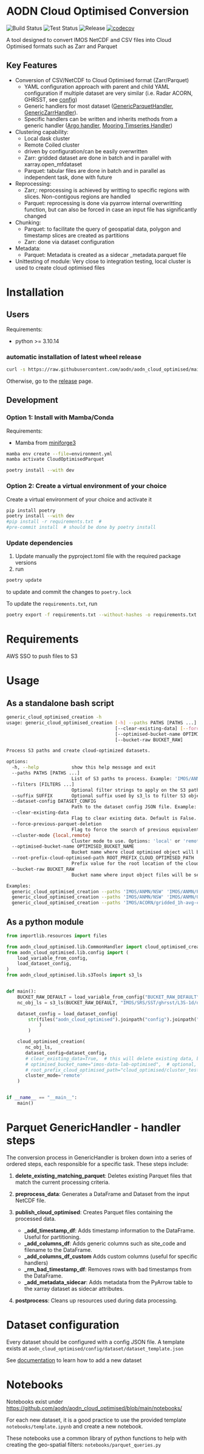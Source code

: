 # AODN Cloud Optimised Conversion

![Build Status](https://github.com/aodn/aodn_cloud_optimised/actions/workflows/build.yml/badge.svg)
![Test Status](https://github.com/aodn/aodn_cloud_optimised/actions/workflows/test-mamba.yml/badge.svg)
![Release](https://img.shields.io/github/v/release/aodn/aodn_cloud_optimised.svg)
[![codecov](https://codecov.io/gh/aodn/aodn_cloud_optimised/branch/main/graph/badge.svg)](https://codecov.io/gh/aodn/aodn_cloud_optimised/branch/main)

A tool designed to convert IMOS NetCDF and CSV files into Cloud Optimised formats such as Zarr and Parquet

## Key Features

* Conversion of CSV/NetCDF to Cloud Optimised format (Zarr/Parquet)
  * YAML configuration approach with parent and child YAML configuration if multiple dataset are very similar (i.e. Radar ACORN, GHRSST, see [config](https://github.com/aodn/aodn_cloud_optimised/tree/main/aodn_cloud_optimised/config/dataset))
  * Generic handlers for most dataset ([GenericParquetHandler](https://github.com/aodn/aodn_cloud_optimised/blob/main/aodn_cloud_optimised/lib/GenericParquetHandler.py), [GenericZarrHandler](https://github.com/aodn/aodn_cloud_optimised/blob/main/aodn_cloud_optimised/lib/GenericZarrHandler.py)).
  * Specific handlers can be written and inherits methods from a generic handler ([Argo handler](https://github.com/aodn/aodn_cloud_optimised/blob/main/aodn_cloud_optimised/lib/ArgoHandler.py), [Mooring Timseries Handler](https://github.com/aodn/aodn_cloud_optimised/blob/main/aodn_cloud_optimised/lib/AnmnHourlyTsHandler.py))
* Clustering capability:
  * Local dask cluster
  * Remote Coiled cluster
  * driven by configuration/can be easily overwritten
  * Zarr: gridded dataset are done in batch and in parallel with xarray.open_mfdataset
  * Parquet: tabular files are done in batch and in parallel as independent task, done with future
* Reprocessing:
  * Zarr,: reprocessing is achieved by writting to specific regions with slices. Non-contigous regions are handled
  * Parquet: reprocessing is done via pyarrow internal overwritting function, but can also be forced in case an input file has significantly changed
* Chunking:
  * Parquet: to facilitate the query of geospatial data, polygon and timestamp slices are created as partitions
  * Zarr: done via dataset configuration
* Metadata:
  * Parquet: Metadata is created as a sidecar _metadata.parquet file
* Unittesting of module: Very close to integration testing, local cluster is used to create cloud optimised files


# Installation
## Users
Requirements:
* python >= 3.10.14

### automatic installation of latest wheel release
```bash
curl -s https://raw.githubusercontent.com/aodn/aodn_cloud_optimised/main/install.sh | bash
```

Otherwise, go to the [release](http://github.com/aodn/aodn_cloud_optimised/releases/latest) page.

## Development

### Option 1: Install with Mamba/Conda
Requirements:
* Mamba from [miniforge3](https://github.com/conda-forge/miniforge)

```bash
mamba env create --file=environment.yml
mamba activate CloudOptimisedParquet

poetry install --with dev
```

### Option 2: Create a virtual environment of your choice

Create a virtual environment of your choice and activate it
```bash
pip install poetry
poetry install --with dev
#pip install -r requirements.txt  #
#pre-commit install  # should be done by poetry install
```

### Update dependencies

1. Update manually the pyproject.toml file with the required package versions
2. run
```bash
poetry update
```
to update and commit the changes to ```poetry.lock```

To update the ```requirements.txt```, run
```bash
poetry export -f requirements.txt --without-hashes -o requirements.txt
```

# Requirements
AWS SSO to push files to S3


# Usage

## As a standalone bash script
```bash
generic_cloud_optimised_creation -h
usage: generic_cloud_optimised_creation [-h] --paths PATHS [PATHS ...] [--filters [FILTERS ...]] [--suffix SUFFIX] --dataset-config DATASET_CONFIG
                                        [--clear-existing-data] [--force-previous-parquet-deletion] [--cluster-mode {local,remote}]
                                        [--optimised-bucket-name OPTIMISED_BUCKET_NAME] [--root_prefix-cloud-optimised-path ROOT_PREFIX_CLOUD_OPTIMISED_PATH]
                                        [--bucket-raw BUCKET_RAW]

Process S3 paths and create cloud-optimized datasets.

options:
  -h, --help            show this help message and exit
  --paths PATHS [PATHS ...]
                        List of S3 paths to process. Example: 'IMOS/ANMN/NSW' 'IMOS/ANMN/PA'
  --filters [FILTERS ...]
                        Optional filter strings to apply on the S3 paths. Example: '_hourly-timeseries_' 'FV02'
  --suffix SUFFIX       Optional suffix used by s3_ls to filter S3 objects. Default is .nc. Example: '.nc'
  --dataset-config DATASET_CONFIG
                        Path to the dataset config JSON file. Example: 'mooring_hourly_timeseries_delayed_qc.json'
  --clear-existing-data
                        Flag to clear existing data. Default is False.
  --force-previous-parquet-deletion
                        Flag to force the search of previous equivalent parquet file created. Much slower. Default is False.Only for Parquet processing.
  --cluster-mode {local,remote}
                        Cluster mode to use. Options: 'local' or 'remote'. Default is 'local'.
  --optimised-bucket-name OPTIMISED_BUCKET_NAME
                        Bucket name where cloud optimised object will be created. Default is 'imos-data-lab-optimised'
  --root-prefix-cloud-optimised-path ROOT_PREFIX_CLOUD_OPTIMISED_PATH
                        Prefix value for the root location of the cloud optimised objects, such as s3://optimised-bucket-name/root-prefix-cloud-optimised-path/... Default is 'cloud_optimised/cluster_testing'
  --bucket-raw BUCKET_RAW
                        Bucket name where input object files will be searched for. Default is 'imos-data'

Examples:
  generic_cloud_optimised_creation --paths 'IMOS/ANMN/NSW' 'IMOS/ANMN/PA' --filters '_hourly-timeseries_' 'FV02' --dataset-config 'mooring_hourly_timeseries_delayed_qc.json' --clear-existing-data --cluster-mode 'remote'
  generic_cloud_optimised_creation --paths 'IMOS/ANMN/NSW' 'IMOS/ANMN/QLD' --dataset-config 'anmn_ctd_ts_fv01.json'
  generic_cloud_optimised_creation --paths 'IMOS/ACORN/gridded_1h-avg-current-map_QC/TURQ/2024' --dataset-config 'radar_TurquoiseCoast_velocity_hourly_average_delayed_qc.json' --clear-existing-data --cluster-mode 'remote'
```

## As a python module

```python
from importlib.resources import files

from aodn_cloud_optimised.lib.CommonHandler import cloud_optimised_creation
from aodn_cloud_optimised.lib.config import (
    load_variable_from_config,
    load_dataset_config,
)
from aodn_cloud_optimised.lib.s3Tools import s3_ls


def main():
    BUCKET_RAW_DEFAULT = load_variable_from_config("BUCKET_RAW_DEFAULT")
    nc_obj_ls = s3_ls(BUCKET_RAW_DEFAULT, "IMOS/SRS/SST/ghrsst/L3S-1d/dn/2024")

    dataset_config = load_dataset_config(
        str(files("aodn_cloud_optimised").joinpath("config").joinpath("dataset").joinpath("satellite_ghrsst_l3s_1day_daynighttime_single_sensor_australia.json")
            )
        )

    cloud_optimised_creation(
       nc_obj_ls,
       dataset_config=dataset_config,
       # clear_existing_data=True,  # this will delete existing data, be cautious! If testing change the paths below
       # optimised_bucket_name="imos-data-lab-optimised",  # optional, default value in config/common.json
       # root_prefix_cloud_optimised_path="cloud_optimised/cluster_testing",  # optional, default value in config/common.json
       cluster_mode='remote'
    )


if __name__ == "__main__":
    main()
```


# Parquet GenericHandler - handler steps
The conversion process in GenericHandler is broken down into a series of ordered steps, each responsible for a specific task. These steps include:

1. **delete_existing_matching_parquet**: Deletes existing Parquet files that match the current processing criteria.

2. **preprocess_data**: Generates a DataFrame and Dataset from the input NetCDF file.

3. **publish_cloud_optimised**: Creates Parquet files containing the processed data.
   - **_add_timestamp_df**: Adds timestamp information to the DataFrame. Useful for partitioning.
   - **_add_columns_df**: Adds generic columns such as site_code and filename to the DataFrame.
   - **_add_columns_df_custom** Adds custom columns (useful for specific handlers)
   - **_rm_bad_timestamp_df**: Removes rows with bad timestamps from the DataFrame.
   - **_add_metadata_sidecar**: Adds metadata from the PyArrow table to the xarray dataset as sidecar attributes.

4. **postprocess**: Cleans up resources used during data processing.



# Dataset configuration

Every dataset should be configured with a config JSON file. A template exists at ```aodn_cloud_optimised/config/dataset/dataset_template.json```

See [documentation](README_add_new_dataset.md) to learn how to add a new dataset


# Notebooks

Notebooks exist under
https://github.com/aodn/aodn_cloud_optimised/blob/main/notebooks/

For each new dataset, it is a good practice to use the provided template ```notebooks/template.ipynb```
and create a new notebook.

These notebooks use a common library of python functions to help with creating the geo-spatial filters:
```notebooks/parquet_queries.py```
